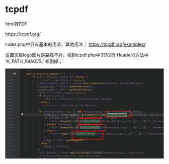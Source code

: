 # tcpdf
html转PDF

https://tcpdf.org/

index.php中只有基本的用法，其他用法：
https://tcpdf.org/examples/

设置页眉logo图片是路径不对，找到tcpdf.php中3392行 Header()方法中 ‘K_PATH_IMAGES.’ 都删掉；


![image](https://github.com/LIU-FH/tcpdf/blob/master/1.png)



